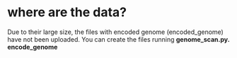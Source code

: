 # where are the data?

Due to their large size, the files with encoded genome (encoded_genome) have not been uploaded. You can create the files running **genome_scan.py. encode_genome**
